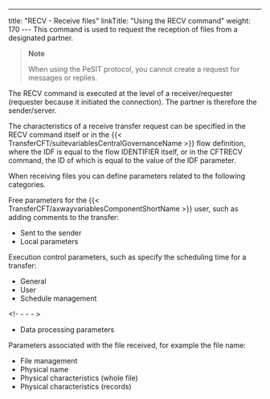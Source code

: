 ---
title: "RECV - Receive files"
linkTitle: "Using the RECV command"
weight: 170
--- This command is used to request the reception of files from a designated partner.

> **Note**
>
> When using the PeSIT protocol, you cannot create a request for messages or replies.

The RECV command is executed at the level of a receiver/requester (requester because it initiated the connection). The partner is therefore the sender/server.

The characteristics of a receive transfer request can be specified in the RECV command itself or in the {{< TransferCFT/suitevariablesCentralGovernanceName  >}} flow definition, where the IDF is equal to the flow IDENTIFIER itself, or in the CFTRECV command, the ID of which is equal to the value of the IDF parameter.

When receiving files you can define parameters related to the following categories.

Free parameters
for the {{< TransferCFT/axwayvariablesComponentShortName  >}} user, such as adding comments to the transfer:

- Sent to the
    sender
- Local parameters

Execution control
parameters, such as specify the scheduling time for a transfer:

- General
- User
- Schedule management

<!- - - - >

- Data processing
    parameters

Parameters associated
with the file received, for example the file name:

- File management
- Physical name
- Physical characteristics
    (whole file)
- Physical characteristics
    (records)
